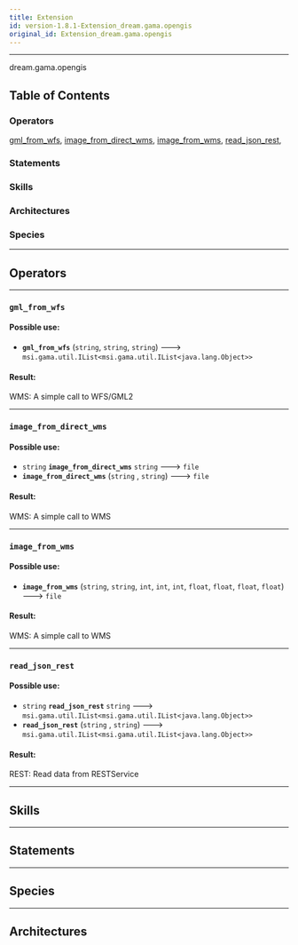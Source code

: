 ```yaml
---
title: Extension
id: version-1.8.1-Extension_dream.gama.opengis
original_id: Extension_dream.gama.opengis
---
```



----

 dream.gama.opengis

## Table of Contents
### Operators
[gml_from_wfs](#gml_from_wfs), [image_from_direct_wms](#image_from_direct_wms), [image_from_wms](#image_from_wms), [read_json_rest](#read_json_rest), 

### Statements


### Skills


### Architectures



### Species



----

## Operators
	
    	
----


[//]: # (keyword|operator_gml_from_wfs)
### `gml_from_wfs`

#### Possible use: 
  *  **`gml_from_wfs`** (`string`, `string`, `string`) --->  `msi.gama.util.IList<msi.gama.util.IList<java.lang.Object>>` 

#### Result: 
WMS: A simple call to WFS/GML2
    	
----


[//]: # (keyword|operator_image_from_direct_wms)
### `image_from_direct_wms`

#### Possible use: 
  * `string` **`image_from_direct_wms`** `string` --->  `file`
  *  **`image_from_direct_wms`** (`string` , `string`) --->  `file` 

#### Result: 
WMS: A simple call to WMS
    	
----


[//]: # (keyword|operator_image_from_wms)
### `image_from_wms`

#### Possible use: 
  *  **`image_from_wms`** (`string`, `string`, `int`, `int`, `int`, `float`, `float`, `float`, `float`) --->  `file` 

#### Result: 
WMS: A simple call to WMS
    	
----


[//]: # (keyword|operator_read_json_rest)
### `read_json_rest`

#### Possible use: 
  * `string` **`read_json_rest`** `string` --->  `msi.gama.util.IList<msi.gama.util.IList<java.lang.Object>>`
  *  **`read_json_rest`** (`string` , `string`) --->  `msi.gama.util.IList<msi.gama.util.IList<java.lang.Object>>` 

#### Result: 
REST: Read data from RESTService

----

## Skills
	

----

## Statements
		
	
----

## Species
	
	
----

## Architectures 
	